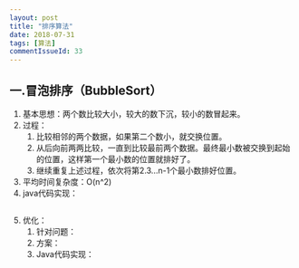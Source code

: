 ```yaml
---
layout: post
title: "排序算法"
date: 2018-07-31
tags: [算法]
commentIssueId: 33
---
```




## 一.冒泡排序（BubbleSort）

1. 基本思想：两个数比较大小，较大的数下沉，较小的数冒起来。
2. 过程：
    1. 比较相邻的两个数据，如果第二个数小，就交换位置。
    2. 从后向前两两比较，一直到比较最前两个数据。最终最小数被交换到起始的位置，这样第一个最小数的位置就排好了。
    3. 继续重复上述过程，依次将第2.3...n-1个最小数排好位置。
3. 平均时间复杂度：O(n^2)
4. java代码实现：
    ```java

    ```
5. 优化：
    1. 针对问题：
    2. 方案：
    3. Java代码实现：
